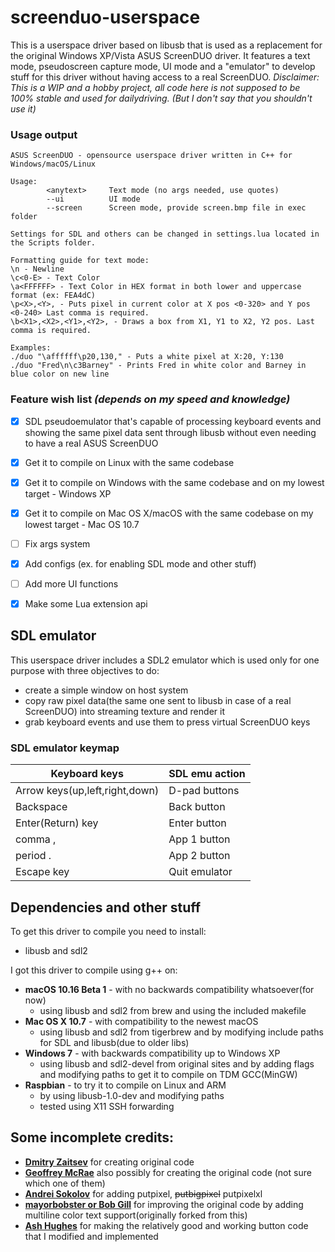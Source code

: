 # screenduo-userspace
This is a userspace driver based on libusb that is used as a replacement for the original Windows XP/Vista ASUS ScreenDUO driver. It features a text mode, pseudoscreen capture mode, UI mode and a "emulator" to develop stuff for this driver without having access to a real ScreenDUO. 
*Disclaimer: This is a WIP and a hobby project, all code here is not supposed to be 100% stable and used for dailydriving. (But I don't say that you shouldn't use it)*

### Usage output
```
ASUS ScreenDUO - opensource userspace driver written in C++ for Windows/macOS/Linux

Usage:
        <anytext>     Text mode (no args needed, use quotes)
        --ui          UI mode
        --screen      Screen mode, provide screen.bmp file in exec folder

Settings for SDL and others can be changed in settings.lua located in the Scripts folder.

Formatting guide for text mode:
\n - Newline
\c<0-E> - Text Color
\a<FFFFFF> - Text Color in HEX format in both lower and uppercase format (ex: FEA4dC)
\p<X>,<Y>, - Puts pixel in current color at X pos <0-320> and Y pos <0-240> Last comma is required.
\b<X1>,<X2>,<Y1>,<Y2>, - Draws a box from X1, Y1 to X2, Y2 pos. Last comma is required.

Examples:
./duo "\affffff\p20,130," - Puts a white pixel at X:20, Y:130
./duo "Fred\n\c3Barney" - Prints Fred in white color and Barney in blue color on new line
```
### Feature wish list *(depends on my speed and knowledge)*
- [x] SDL pseudoemulator that's capable of processing keyboard events and showing the same pixel data sent through libusb without even needing to have a real ASUS ScreenDUO 
- [x] Get it to compile on Linux with the same codebase
- [x] Get it to compile on Windows with the same codebase and on my lowest target - Windows XP
- [x] Get it to compile on Mac OS X/macOS with the same codebase on my lowest target - Mac OS 10.7
- [ ] Fix args system
- [x] Add configs (ex. for enabling SDL mode and other stuff)
- [ ] Add more UI functions
- [x] Make some Lua extension api


## SDL emulator
This userspace driver includes a SDL2 emulator which is used only for one purpose with three objectives to do:
* create a simple window on host system
* copy raw pixel data(the same one sent to libusb in case of a real ScreenDUO) into streaming texture and render it
* grab keyboard events and use them to press virtual ScreenDUO keys

### SDL emulator keymap

| Keyboard keys                  | SDL emu action |
|--------------------------------|----------------|
| Arrow keys(up,left,right,down) | D-pad buttons  |
| Backspace                      | Back button    |
| Enter(Return) key              | Enter button   |
| comma ,                        | App 1 button   |
| period .                       | App 2 button   |
| Escape key                     | Quit emulator  |

## Dependencies and other stuff
To get this driver to compile you need to install:
- libusb and sdl2


I got this driver to compile using g++ on:
* **macOS 10.16 Beta 1** - with no backwards compatibility whatsoever(for now)
  * using libusb and sdl2 from brew and using the included makefile
* **Mac OS X 10.7** - with compatibility to the newest macOS
  * using libusb and sdl2 from tigerbrew and by modifying include paths for SDL and libusb(due to older libs)
* **Windows 7** - with backwards compatibility up to Windows XP
  * using libusb and sdl2-devel from original sites and by adding flags and modifying paths to get it to compile on TDM GCC(MinGW)
* **Raspbian** - to try it to compile on Linux and ARM 
  * by using libusb-1.0-dev and modifying paths
  * tested using X11 SSH forwarding


## Some incomplete credits:
- **[Dmitry Zaitsev](https://github.com/hhrhhr)** for creating original code
- **[Geoffrey McRae](https://github.com/gnif)** also possibly for creating the original code (not sure which one of them)
- **[Andrei Sokolov](https://youtu.be/I2bF9IQN76U)** for adding putpixel, ~~putbigpixel~~ putpixelxl
- **[mayorbobster or Bob Gill](https://github.com/mayorbobster/screenduo4linux)** for improving the original code by adding multiline color text support(originally forked from this)
- **[Ash Hughes](https://github.com/ashh87)** for making the relatively good and working button code that I modified and implemented
